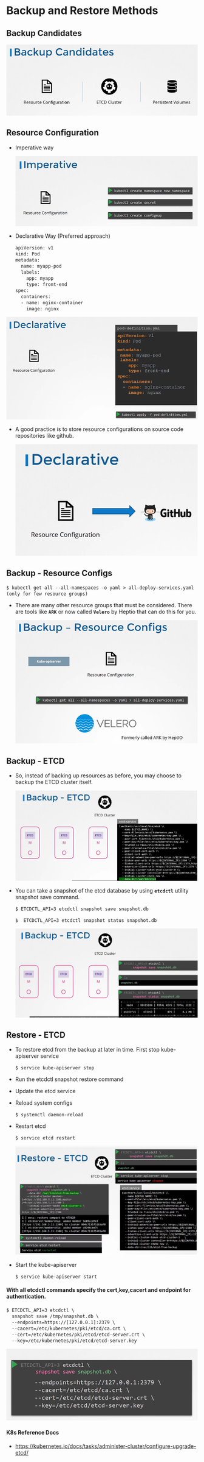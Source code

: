 # Backup and Restore Methods

## Backup Candidates
 
 ![bc](../images/bc.PNG)
 
## Resource Configuration
- Imperative way
  
  ![rci](../images/rci.PNG)

- Declarative Way (Preferred approach)
  ```
  apiVersion: v1
  kind: Pod
  metadata:
    name: myapp-pod
    labels:
      app: myapp
      type: front-end
  spec:
    containers:
    - name: nginx-container
      image: nginx
  ```
 ![rcd](../images/rcd.PNG)
 
- A good practice is to store resource configurations on source code repositories like github.

  ![rcd1](../images/rcd1.PNG)

## Backup - Resource Configs

  ```
  $ kubectl get all --all-namespaces -o yaml > all-deploy-services.yaml (only for few resource groups)
  ```

- There are many other resource groups that must be considered. There are tools like **`ARK`** or now called **`Velero`** by Heptio that can do this for you.

  ![brc](../images/brc.PNG)
  
## Backup - ETCD
- So, instead of backing up resources as before, you may choose to backup the ETCD cluster itself. 
  
  ![be](../images/be.PNG)
  
- You can take a snapshot of the etcd database by using **`etcdctl`** utility snapshot save command.
  ```
  $ ETCDCTL_API=3 etcdctl snapshot save snapshot.db
  ```
  ```
  $  ETCDCTL_API=3 etcdctl snapshot status snapshot.db
  ```
  ![be1](../images/be1.PNG)
  
## Restore - ETCD
- To restore etcd from the backup at later in time. First stop kube-apiserver service
  ```
  $ service kube-apiserver stop
  ```
- Run the etcdctl snapshot restore command
- Update the etcd service
- Reload system configs
  ```
  $ systemctl daemon-reload
  ```
- Restart etcd
  ```
  $ service etcd restart
  ```
  
  ![er](../images/er.PNG)
  
- Start the kube-apiserver
  ```
  $ service kube-apiserver start
  ```
#### With all etcdctl commands specify the cert,key,cacert and endpoint for authentication.
```
$ ETCDCTL_API=3 etcdctl \
  snapshot save /tmp/snapshot.db \
  --endpoints=https://[127.0.0.1]:2379 \
  --cacert=/etc/kubernetes/pki/etcd/ca.crt \
  --cert=/etc/kubernetes/pki/etcd/etcd-server.crt \
  --key=/etc/kubernetes/pki/etcd/etcd-server.key
```

  ![erest](../images/erest.PNG)
  
#### K8s Reference Docs
- https://kubernetes.io/docs/tasks/administer-cluster/configure-upgrade-etcd/


 
